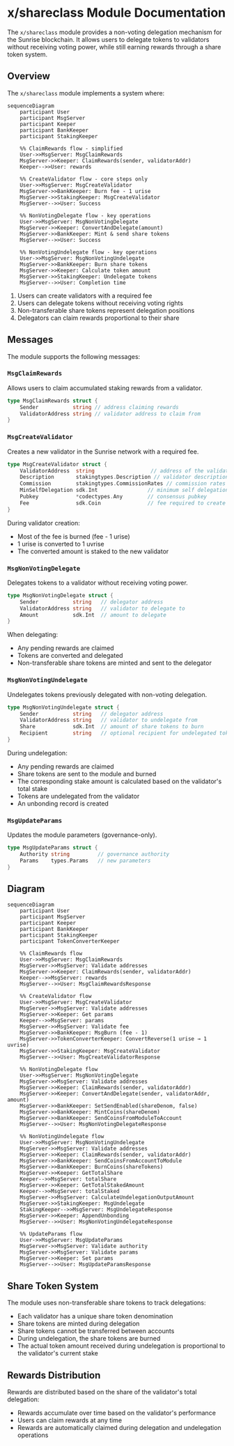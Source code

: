 # x/shareclass Module Documentation

The `x/shareclass` module provides a non-voting delegation mechanism for the Sunrise blockchain. It allows users to delegate tokens to validators without receiving voting power, while still earning rewards through a share token system.

## Overview

The `x/shareclass` module implements a system where:

```mermaid
sequenceDiagram
    participant User
    participant MsgServer
    participant Keeper
    participant BankKeeper
    participant StakingKeeper
    
    %% ClaimRewards flow - simplified
    User->>MsgServer: MsgClaimRewards
    MsgServer->>Keeper: ClaimRewards(sender, validatorAddr)
    Keeper-->>User: rewards
    
    %% CreateValidator flow - core steps only
    User->>MsgServer: MsgCreateValidator
    MsgServer->>BankKeeper: Burn fee - 1 urise
    MsgServer->>StakingKeeper: MsgCreateValidator
    MsgServer-->>User: Success
    
    %% NonVotingDelegate flow - key operations
    User->>MsgServer: MsgNonVotingDelegate
    MsgServer->>Keeper: ConvertAndDelegate(amount)
    MsgServer->>BankKeeper: Mint & send share tokens
    MsgServer-->>User: Success
    
    %% NonVotingUndelegate flow - key operations
    User->>MsgServer: MsgNonVotingUndelegate
    MsgServer->>BankKeeper: Burn share tokens
    MsgServer->>Keeper: Calculate token amount
    MsgServer->>StakingKeeper: Undelegate tokens
    MsgServer-->>User: Completion time
```
1. Users can create validators with a required fee
2. Users can delegate tokens without receiving voting rights
3. Non-transferable share tokens represent delegation positions
4. Delegators can claim rewards proportional to their share


## Messages
The module supports the following messages:

### `MsgClaimRewards`

Allows users to claim accumulated staking rewards from a validator.

```go
type MsgClaimRewards struct {
    Sender           string // address claiming rewards
    ValidatorAddress string // validator address to claim from
}
```

### `MsgCreateValidator`
Creates a new validator in the Sunrise network with a required fee.

```go
type MsgCreateValidator struct {
    ValidatorAddress  string                  // address of the validator
    Description       stakingtypes.Description // validator description
    Commission        stakingtypes.CommissionRates // commission rates
    MinSelfDelegation sdk.Int                // minimum self delegation amount
    Pubkey            *codectypes.Any        // consensus pubkey
    Fee               sdk.Coin               // fee required to create validator
}
```

During validator creation:

- Most of the fee is burned (fee - 1 urise)
- 1 urise is converted to 1 uvrise
- The converted amount is staked to the new validator

### `MsgNonVotingDelegate`

Delegates tokens to a validator without receiving voting power.

```go
type MsgNonVotingDelegate struct {
    Sender           string   // delegator address
    ValidatorAddress string   // validator to delegate to
    Amount           sdk.Int  // amount to delegate
}
```

When delegating:

- Any pending rewards are claimed
- Tokens are converted and delegated
- Non-transferable share tokens are minted and sent to the delegator

### `MsgNonVotingUndelegate`

Undelegates tokens previously delegated with non-voting delegation.

```go
type MsgNonVotingUndelegate struct {
    Sender           string   // delegator address
    ValidatorAddress string   // validator to undelegate from
    Share            sdk.Int  // amount of share tokens to burn
    Recipient        string   // optional recipient for undelegated tokens
}
```

During undelegation:

- Any pending rewards are claimed
- Share tokens are sent to the module and burned
- The corresponding stake amount is calculated based on the validator's total stake
- Tokens are undelegated from the validator
- An unbonding record is created

### `MsgUpdateParams`
Updates the module parameters (governance-only).

```go
type MsgUpdateParams struct {
    Authority string         // governance authority
    Params    types.Params   // new parameters
}
```

## Diagram

```mermaid
sequenceDiagram
    participant User
    participant MsgServer
    participant Keeper
    participant BankKeeper
    participant StakingKeeper
    participant TokenConverterKeeper
    
    %% ClaimRewards flow
    User->>MsgServer: MsgClaimRewards
    MsgServer->>MsgServer: Validate addresses
    MsgServer->>Keeper: ClaimRewards(sender, validatorAddr)
    Keeper-->>MsgServer: rewards
    MsgServer-->>User: MsgClaimRewardsResponse

    %% CreateValidator flow
    User->>MsgServer: MsgCreateValidator
    MsgServer->>MsgServer: Validate addresses
    MsgServer->>Keeper: Get params
    Keeper-->>MsgServer: params
    MsgServer->>MsgServer: Validate fee
    MsgServer->>BankKeeper: MsgBurn (fee - 1)
    MsgServer->>TokenConverterKeeper: ConvertReverse(1 urise → 1 uvrise)
    MsgServer->>StakingKeeper: MsgCreateValidator
    MsgServer-->>User: MsgCreateValidatorResponse

    %% NonVotingDelegate flow
    User->>MsgServer: MsgNonVotingDelegate
    MsgServer->>MsgServer: Validate addresses
    MsgServer->>Keeper: ClaimRewards(sender, validatorAddr)
    MsgServer->>Keeper: ConvertAndDelegate(sender, validatorAddr, amount)
    MsgServer->>BankKeeper: SetSendEnabled(shareDenom, false)
    MsgServer->>BankKeeper: MintCoins(shareDenom)
    MsgServer->>BankKeeper: SendCoinsFromModuleToAccount
    MsgServer-->>User: MsgNonVotingDelegateResponse

    %% NonVotingUndelegate flow
    User->>MsgServer: MsgNonVotingUndelegate
    MsgServer->>MsgServer: Validate addresses
    MsgServer->>Keeper: ClaimRewards(sender, validatorAddr)
    MsgServer->>BankKeeper: SendCoinsFromAccountToModule
    MsgServer->>BankKeeper: BurnCoins(shareTokens)
    MsgServer->>Keeper: GetTotalShare
    Keeper-->>MsgServer: totalShare
    MsgServer->>Keeper: GetTotalStakedAmount
    Keeper-->>MsgServer: totalStaked
    MsgServer->>MsgServer: CalculateUndelegationOutputAmount
    MsgServer->>StakingKeeper: MsgUndelegate
    StakingKeeper-->>MsgServer: MsgUndelegateResponse
    MsgServer->>Keeper: AppendUnbonding
    MsgServer-->>User: MsgNonVotingUndelegateResponse

    %% UpdateParams flow
    User->>MsgServer: MsgUpdateParams
    MsgServer->>MsgServer: Validate authority
    MsgServer->>MsgServer: Validate params
    MsgServer->>Keeper: Set params
    MsgServer-->>User: MsgUpdateParamsResponse
```

## Share Token System
The module uses non-transferable share tokens to track delegations:

- Each validator has a unique share token denomination
- Share tokens are minted during delegation
- Share tokens cannot be transferred between accounts
- During undelegation, the share tokens are burned
- The actual token amount received during undelegation is proportional to the validator's current stake


## Rewards Distribution
Rewards are distributed based on the share of the validator's total delegation:

- Rewards accumulate over time based on the validator's performance
- Users can claim rewards at any time
- Rewards are automatically claimed during delegation and undelegation operations